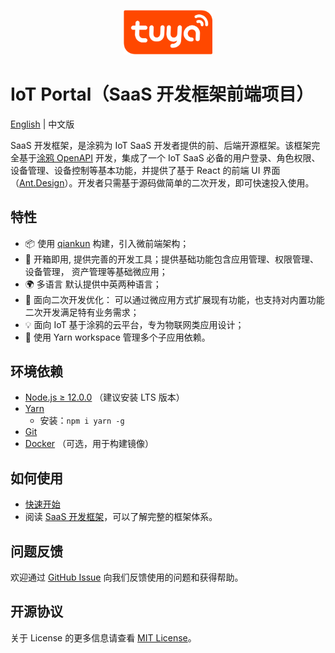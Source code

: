 <center><p align="center"><img src="./tuya_logo.png" width="28%" height="28%" /></p></center>

IoT Portal（SaaS 开发框架前端项目）
===

[English](README.md) | 中文版

SaaS 开发框架，是涂鸦为 IoT SaaS 开发者提供的前、后端开源框架。该框架完全基于[涂鸦 OpenAPI](https://developer.tuya.com/cn/docs/cloud) 开发，集成了一个 IoT SaaS 必备的用户登录、角色权限、设备管理、设备控制等基本功能，并提供了基于 React 的前端 UI 界面（[Ant.Design](https://ant.design/)）。开发者只需基于源码做简单的二次开发，即可快速投入使用。

## 特性

- 📦 使用 [qiankun](https://qiankun.umijs.org/zh/guide) 构建，引入微前端架构；
- 📱 开箱即用, 提供完善的开发工具；提供基础功能包含应用管理、权限管理、设备管理， 资产管理等基础微应用；
- 🌍 多语言 默认提供中英两种语言；
- 🦾 面向二次开发优化： 可以通过微应用方式扩展现有功能，也支持对内置功能二次开发满足特有业务需求；
- 💡 面向 IoT 基于涂鸦的云平台，专为物联网类应用设计；
- 💼 使用 Yarn workspace 管理多个子应用依赖。

## 环境依赖

- [Node.js ≥ 12.0.0](https://nodejs.org/en/) （建议安装 LTS 版本）
- [Yarn](https://yarnpkg.com/)
    - 安装：`npm i yarn -g`
- [Git](https://git-scm.com/)
- [Docker](https://www.docker.com) （可选，用于构建镜像）


##  如何使用

- [快速开始](./doc/Quick_start_zh.md)
- 阅读 [SaaS 开发框架](https://developer.tuya.com/cn/docs/iot/SaaSDevelopmentFramework?id=Kaps8jd0mowem)，可以了解完整的框架体系。
 

## 问题反馈

欢迎通过 [GitHub Issue](https://github.com/tuya/iot-portal/issues) 向我们反馈使用的问题和获得帮助。


## 开源协议

关于 License 的更多信息请查看 [MIT License](./LICENSE)。
